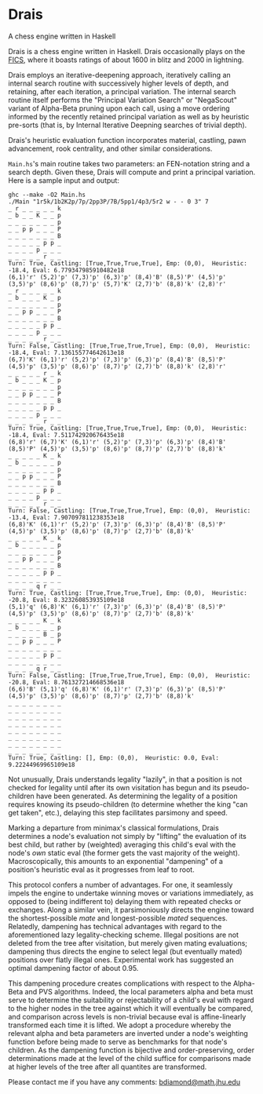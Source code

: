 # Drais
A chess engine written in Haskell

Drais is a chess engine written in Haskell. Drais occasionally plays on the [FICS](http://ficsgames.org/cgi-bin/search.cgi?player=benediamond&action=History), where it boasts ratings of about 1600 in blitz and 2000 in lightning.

Drais employs an iterative-deepening approach, iteratively calling an internal search routine with successively higher levels of depth, and retaining, after each iteration, a principal variation. The internal search routine itself performs the "Principal Variation Search" or "NegaScout" variant of Alpha-Beta pruning upon each call, using a move ordering informed by the recently retained principal variation as well as by heuristic pre-sorts (that is, by Internal Iterative Deepning searches of trivial depth).

Drais's heuristic evaluation function incorporates material, castling, pawn advancement, rook centrality, and other similar considerations.

`Main.hs`'s main routine takes two parameters: an FEN-notation string and a search depth. Given these, Drais will compute and print a principal variation. Here is a sample input and output:
```
ghc --make -O2 Main.hs
./Main "1r5k/1b2K2p/7p/2pp3P/7B/5pp1/4p3/5r2 w - - 0 3" 7
_ r _ _ _ _ _ k
_ b _ _ K _ _ p
_ _ _ _ _ _ _ p
_ _ p p _ _ _ P
_ _ _ _ _ _ _ B
_ _ _ _ _ p p _
_ _ _ _ p _ _ _
_ _ _ _ _ r _ _
Turn: True, Castling: [True,True,True,True], Emp: (0,0),  Heuristic: -18.4, Eval: 6.779347985910482e18
(6,1)'r' (5,2)'p' (7,3)'p' (6,3)'p' (8,4)'B' (8,5)'P' (4,5)'p' (3,5)'p' (8,6)'p' (8,7)'p' (5,7)'K' (2,7)'b' (8,8)'k' (2,8)'r'
_ r _ _ _ _ _ k
_ b _ _ _ K _ p
_ _ _ _ _ _ _ p
_ _ p p _ _ _ P
_ _ _ _ _ _ _ B
_ _ _ _ _ p p _
_ _ _ _ p _ _ _
_ _ _ _ _ r _ _
Turn: False, Castling: [True,True,True,True], Emp: (0,0),  Heuristic: -18.4, Eval: 7.136155774642613e18
(6,7)'K' (6,1)'r' (5,2)'p' (7,3)'p' (6,3)'p' (8,4)'B' (8,5)'P' (4,5)'p' (3,5)'p' (8,6)'p' (8,7)'p' (2,7)'b' (8,8)'k' (2,8)'r'
_ _ _ _ _ r _ k
_ b _ _ _ K _ p
_ _ _ _ _ _ _ p
_ _ p p _ _ _ P
_ _ _ _ _ _ _ B
_ _ _ _ _ p p _
_ _ _ _ p _ _ _
_ _ _ _ _ r _ _
Turn: True, Castling: [True,True,True,True], Emp: (0,0),  Heuristic: -18.4, Eval: 7.511742920676435e18
(6,8)'r' (6,7)'K' (6,1)'r' (5,2)'p' (7,3)'p' (6,3)'p' (8,4)'B' (8,5)'P' (4,5)'p' (3,5)'p' (8,6)'p' (8,7)'p' (2,7)'b' (8,8)'k'
_ _ _ _ _ K _ k
_ b _ _ _ _ _ p
_ _ _ _ _ _ _ p
_ _ p p _ _ _ P
_ _ _ _ _ _ _ B
_ _ _ _ _ p p _
_ _ _ _ p _ _ _
_ _ _ _ _ r _ _
Turn: False, Castling: [True,True,True,True], Emp: (0,0),  Heuristic: -13.4, Eval: 7.907097811238353e18
(6,8)'K' (6,1)'r' (5,2)'p' (7,3)'p' (6,3)'p' (8,4)'B' (8,5)'P' (4,5)'p' (3,5)'p' (8,6)'p' (8,7)'p' (2,7)'b' (8,8)'k'
_ _ _ _ _ K _ k
_ b _ _ _ _ _ p
_ _ _ _ _ _ _ p
_ _ p p _ _ _ P
_ _ _ _ _ _ _ B
_ _ _ _ _ p p _
_ _ _ _ _ _ _ _
_ _ _ _ q r _ _
Turn: True, Castling: [True,True,True,True], Emp: (0,0),  Heuristic: -20.8, Eval: 8.323260853935109e18
(5,1)'q' (6,8)'K' (6,1)'r' (7,3)'p' (6,3)'p' (8,4)'B' (8,5)'P' (4,5)'p' (3,5)'p' (8,6)'p' (8,7)'p' (2,7)'b' (8,8)'k'
_ _ _ _ _ K _ k
_ b _ _ _ _ _ p
_ _ _ _ _ B _ p
_ _ p p _ _ _ P
_ _ _ _ _ _ _ _
_ _ _ _ _ p p _
_ _ _ _ _ _ _ _
_ _ _ _ q r _ _
Turn: False, Castling: [True,True,True,True], Emp: (0,0),  Heuristic: -20.8, Eval: 8.761327214668536e18
(6,6)'B' (5,1)'q' (6,8)'K' (6,1)'r' (7,3)'p' (6,3)'p' (8,5)'P' (4,5)'p' (3,5)'p' (8,6)'p' (8,7)'p' (2,7)'b' (8,8)'k'
_ _ _ _ _ _ _ _
_ _ _ _ _ _ _ _
_ _ _ _ _ _ _ _
_ _ _ _ _ _ _ _
_ _ _ _ _ _ _ _
_ _ _ _ _ _ _ _
_ _ _ _ _ _ _ _
_ _ _ _ _ _ _ _
Turn: True, Castling: [], Emp: (0,0),  Heuristic: 0.0, Eval: 9.22244969965109e18
```
Not unusually, Drais understands legality "lazily", in that a position is not checked for legality until after its own visitation has begun and its pseudo-children have been generated. As determining the legality of a position requires knowing its pseudo-children (to determine whether the king "can get taken", etc.), delaying this step facilitates parsimony and speed.

Marking a departure from minimax's classical formulations, Drais determines a node's evaluation not simply by "lifting" the evaluation of its best child, but rather by (weighted) averaging this child's eval with the node's _own_ static eval (the former gets the vast majority of the weight). Macroscopically, this amounts to an exponential "dampening" of a position's heuristic eval as it progresses from leaf to root.

This protocol confers a number of advantages. For one, it seamlessly impels the engine to undertake winning moves or variations immediately, as opposed to (being indifferent to) delaying them with repeated checks or exchanges. Along a similar vein, it parsimoniously directs the engine toward the shortest-possible _mate_ and longest-possible _mated_ sequences. Relatedly, dampening has technical advantages with regard to the aforementioned lazy legality-checking scheme. Illegal positions are not deleted from the tree after visitation, but merely given mating evaluations; dampening thus directs the engine to select legal (but eventually mated) positions over flatly illegal ones. Experimental work has suggested an optimal dampening factor of about 0.95.

This dampening procedure creates complications with respect to the Alpha-Beta and PVS algorithms. Indeed, the local parameters alpha and beta must serve to determine the suitability or rejectability of a child's eval with regard to the higher nodes in the tree against which it will eventually be compared, and comparison across levels is non-trivial because eval is affine-linearly transformed each time it is lifted. We adopt a procedure whereby the relevant alpha and beta parameters are inverted under a node's weighting function before being made to serve as benchmarks for that node's children. As the dampening function is bijective and order-preserving, order determinations made at the level of the child suffice for comparisons made at higher levels of the tree after all quantites are transformed.

Please contact me if you have any comments: bdiamond@math.jhu.edu
